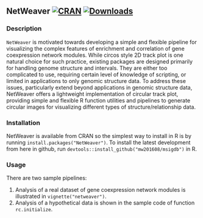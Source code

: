 ## NetWeaver [![CRAN](http://www.r-pkg.org/badges/version/NetWeaver)](https://cran.r-project.org/package=NetWeaver) [![Downloads](http://cranlogs.r-pkg.org/badges/NetWeaver?color=brightgreen)](http://www.r-pkg.org/pkg/NetWeaver)

### Description
`NetWeaver` is motivated towards developing a simple and flexible pipeline for visualizing the complex features of enrichment and correlation of gene coexpression network modules. While circos style 2D track plot is one natural choice for such practice, existing packages are designed primarily for handling genome structure and intervals. They are either too complicated to use, requiring certain level of knowledge of scripting, or limited in applications to only genomic structure data. To address these issues, particularly extend beyond applications in genomic structure data, NetWeaver offers a lightweight implementation of circular track plot, providing simple and flexible R function utilities and pipelines to generate circular images for visualizing different types of structure/relationship data.

### Installation
NetWeaver is available from CRAN so the simplest way to install in R is by running `install.packages("NetWeaver")`. To install the latest development from here in github, run `devtools::install_github("mw201608/msigdb")` in R.

### Usage
There are two sample pipelines:

1. Analysis of a real dataset of gene coexpression network modules is illustrated in `vignette("netweaver")`.
2. Analysis of a hypothetical data is shown in the sample code of function `rc.initialize`.
